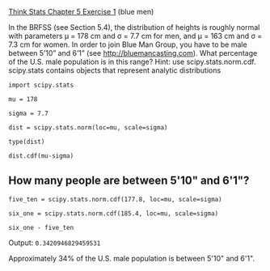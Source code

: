 [Think Stats Chapter 5 Exercise 1](http://greenteapress.com/thinkstats2/html/thinkstats2006.html#toc50) (blue men)

In the BRFSS (see Section 5.4), the distribution of heights is roughly normal with parameters µ = 178 cm and σ = 7.7 cm for men, and µ = 163 cm and σ = 7.3 cm for women.
In order to join Blue Man Group, you have to be male between 5’10” and 6’1” (see http://bluemancasting.com). What percentage of the U.S. male population is in this range? Hint: use scipy.stats.norm.cdf.
scipy.stats contains objects that represent analytic distributions

`import scipy.stats`

`mu = 178`

`sigma = 7.7`

`dist = scipy.stats.norm(loc=mu, scale=sigma)`

`type(dist)`

`dist.cdf(mu-sigma)`

## How many people are between 5'10" and 6'1"?

`five_ten = scipy.stats.norm.cdf(177.8, loc=mu, scale=sigma)`

`six_one = scipy.stats.norm.cdf(185.4, loc=mu, scale=sigma)`

`six_one - five_ten`

Output: `0.3420946829459531`

Approximately 34% of the U.S. male population is between 5'10" and 6'1".
